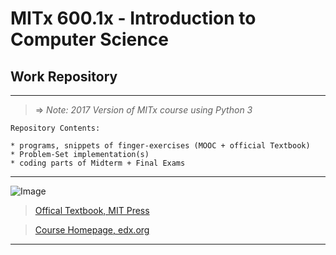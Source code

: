 # MITx 600.1x - Introduction to Computer Science 
## Work Repository
---
> => *Note: 2017 Version of MITx course using Python 3*
```
Repository Contents:

* programs, snippets of finger-exercises (MOOC + official Textbook)
* Problem-Set implementation(s)
* coding parts of Midterm + Final Exams
```
---
![Image](https://mitpress.mit.edu/sites/default/files/imagecache/book_slideshow_lg/9780262529624_0.jpg)
> [Offical Textbook, MIT Press](https://www.amazon.com/Introduction-Computation-Programming-Using-Python/dp/0262529629/ref=pd_sim_14_1?_encoding=UTF8&pd_rd_i=0262529629&pd_rd_r=M297ZJC9BBW59R6EGKN7&pd_rd_w=4CRv4&pd_rd_wg=DzfPx&psc=1&refRID=M297ZJC9BBW59R6EGKN7)

> [Course Homepage, edx.org](https://www.edx.org/course/introduction-computer-science-mitx-6-00-1x-10)


---
